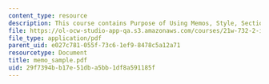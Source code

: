 ```yaml
---
content_type: resource
description: This course contains Purpose of Using Memos, Style, Sections.
file: https://ol-ocw-studio-app-qa.s3.amazonaws.com/courses/21w-732-2-introduction-to-technical-communication-ethics-in-science-and-technology-fall-2006/29f7394bb17e51dba5bb1df8a591185f_memo_sample.pdf
file_type: application/pdf
parent_uid: e027c781-055f-73c6-1ef9-8478c5a12a71
resourcetype: Document
title: memo_sample.pdf
uid: 29f7394b-b17e-51db-a5bb-1df8a591185f
---
```

